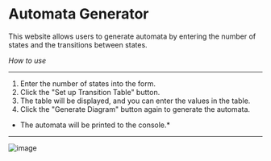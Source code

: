 # Automata Generator

This website allows users to generate automata by entering the number of states and the transitions between states.

*How to use* 
______________

1) Enter the number of states into the form.
2) Click the "Set up Transition Table" button.
3) The table will be displayed, and you can enter the values in the table.
4) Click the "Generate Diagram" button again to generate the automata. 

* The automata will be printed to the console.*

__________________________________________________________________________________________________________________________



![image](https://github.com/Dark-Angel1020/WebDevHub/assets/84275267/6905c9bf-00d4-4704-8d87-02f95f3394a1)
